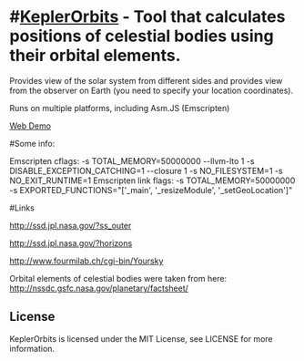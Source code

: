 #[KeplerOrbits](https://github.com/podgorskiy/KeplerOrbits) - Tool that calculates positions of celestial bodies using their orbital elements.
============================================================================

Provides view of the solar system from different sides and provides view from the observer on Earth (you need to specify your location coordinates).

Runs on multiple platforms, including Asm.JS (Emscripten)

[Web Demo](http://pidhorskyi.com/KeplerOrbits/KeplerOrbits.html)

#Some info:

Emscripten cflags: -s TOTAL_MEMORY=50000000 --llvm-lto 1 -s DISABLE_EXCEPTION_CATCHING=1 --closure 1 -s NO_FILESYSTEM=1  -s NO_EXIT_RUNTIME=1 
Emscripten link flags: -s TOTAL_MEMORY=50000000 -s EXPORTED_FUNCTIONS="['_main', '_resizeModule', '_setGeoLocation']" 

#Links

http://ssd.jpl.nasa.gov/?ss_outer

http://ssd.jpl.nasa.gov/?horizons

http://www.fourmilab.ch/cgi-bin/Yoursky

Orbital elements of celestial bodies were taken from here: 
http://nssdc.gsfc.nasa.gov/planetary/factsheet/ 

License
-------

KeplerOrbits is licensed under the MIT License, see LICENSE for more information.
